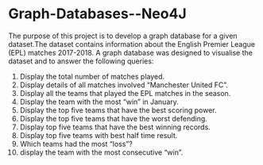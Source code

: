 # Graph-Databases--Neo4J
  
  The purpose of this project is to develop a graph database for a given dataset.The dataset contains information about 
  the English Premier League (EPL) matches 2017-2018. A graph database was designed to visualise the dataset and to answer 
  the following queries:      
  
  1) Display the total number of matches played.     
  2) Display details of all matches involved “Manchester United FC”.     
  3) Display all the teams that played the EPL matches in the season.     
  4) Display the team with the most “win” in January.     
  5) Display the top five teams that have the best scoring power.     
  6) Display the top five teams that have the worst defending.     
  7) Display top five teams that have the best winning records.     
  8) Display top five teams with best half time result.     
  9) Which teams had the most “loss”?     
  10) display the team with the most consecutive “win”.
